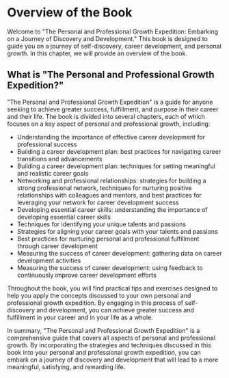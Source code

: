 Overview of the Book
===========================================

Welcome to "The Personal and Professional Growth Expedition: Embarking on a Journey of Discovery and Development." This book is designed to guide you on a journey of self-discovery, career development, and personal growth. In this chapter, we will provide an overview of the book.

What is "The Personal and Professional Growth Expedition?"
----------------------------------------------------------

"The Personal and Professional Growth Expedition" is a guide for anyone seeking to achieve greater success, fulfillment, and purpose in their career and their life. The book is divided into several chapters, each of which focuses on a key aspect of personal and professional growth, including:

* Understanding the importance of effective career development for professional success
* Building a career development plan: best practices for navigating career transitions and advancements
* Building a career development plan: techniques for setting meaningful and realistic career goals
* Networking and professional relationships: strategies for building a strong professional network, techniques for nurturing positive relationships with colleagues and mentors, and best practices for leveraging your network for career development success
* Developing essential career skills: understanding the importance of developing essential career skills
* Techniques for identifying your unique talents and passions
* Strategies for aligning your career goals with your talents and passions
* Best practices for nurturing personal and professional fulfillment through career development
* Measuring the success of career development: gathering data on career development activities
* Measuring the success of career development: using feedback to continuously improve career development efforts

Throughout the book, you will find practical tips and exercises designed to help you apply the concepts discussed to your own personal and professional growth expedition. By engaging in this process of self-discovery and development, you can achieve greater success and fulfillment in your career and in your life as a whole.

In summary, "The Personal and Professional Growth Expedition" is a comprehensive guide that covers all aspects of personal and professional growth. By incorporating the strategies and techniques discussed in this book into your personal and professional growth expedition, you can embark on a journey of discovery and development that will lead to a more meaningful, satisfying, and rewarding life.
